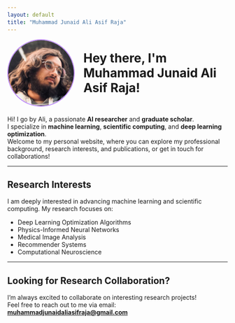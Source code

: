 ```yaml
---
layout: default
title: "Muhammad Junaid Ali Asif Raja"
---
```


<div style="display: flex; align-items: center; gap: 20px; margin-bottom: 20px;">
  <img src="assets/profile.jpg" alt="Muhammad Junaid Ali Asif Raja" style="width: 150px; height: 150px; border-radius: 50%; border: 2px solid #bb86fc;">
  
  <h1 style="margin: 0;">Hey there, I'm Muhammad Junaid Ali Asif Raja!</h1>
</div>

Hi! I go by Ali, a passionate **AI researcher** and **graduate scholar**.  
I specialize in **machine learning**, **scientific computing**, and **deep learning optimization**.  
Welcome to my personal website, where you can explore my professional background, research interests, and publications, or get in touch for collaborations!

---

## Research Interests

I am deeply interested in advancing machine learning and scientific computing. My research focuses on:

<ul class="special-list">
  <li>Deep Learning Optimization Algorithms</li>
  <li>Physics-Informed Neural Networks</li>
  <li>Medical Image Analysis</li>
  <li>Recommender Systems</li>
  <li>Computational Neuroscience</li>
</ul>

---

## Looking for Research Collaboration?

I’m always excited to collaborate on interesting research projects!  
Feel free to reach out to me via email: [**muhammadjunaidaliasifraja@gmail.com**](mailto:muhammadjunaidaliasifraja@gmail.com)